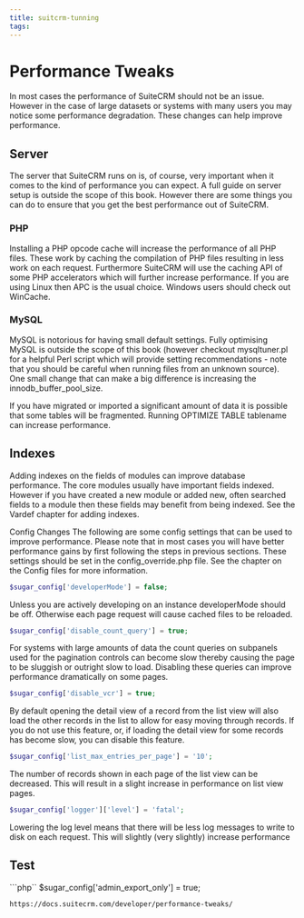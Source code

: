 ```yaml
---
title: suitcrm-tunning
tags:
---
```


# Performance Tweaks
In most cases the performance of SuiteCRM should not be an issue. However in the case of large datasets or systems with many users you may notice some performance degradation. These changes can help improve performance.

## Server
The server that SuiteCRM runs on is, of course, very important when it comes to the kind of performance you can expect. A full guide on server setup is outside the scope of this book. However there are some things you can do to ensure that you get the best performance out of SuiteCRM.

### PHP
Installing a PHP opcode cache will increase the performance of all PHP files. These work by caching the compilation of PHP files resulting in less work on each request. Furthermore SuiteCRM will use the caching API of some PHP accelerators which will further increase performance. If you are using Linux then APC is the usual choice. Windows users should check out WinCache.

### MySQL
MySQL is notorious for having small default settings. Fully optimising MySQL is outside the scope of this book (however checkout mysqltuner.pl for a helpful Perl script which will provide setting recommendations - note that you should be careful when running files from an unknown source). One small change that can make a big difference is increasing the innodb_buffer_pool_size.

If you have migrated or imported a significant amount of data it is possible that some tables will be fragmented. Running OPTIMIZE TABLE tablename can increase performance.

## Indexes
Adding indexes on the fields of modules can improve database performance. The core modules usually have important fields indexed. However if you have created a new module or added new, often searched fields to a module then these fields may benefit from being indexed. See the Vardef chapter for adding indexes.

Config Changes
The following are some config settings that can be used to improve performance. Please note that in most cases you will have better performance gains by first following the steps in previous sections. These settings should be set in the config_override.php file. See the chapter on the Config files for more information.

```php
$sugar_config['developerMode'] = false;
```
Unless you are actively developing on an instance developerMode should be off. Otherwise each page request will cause cached files to be reloaded.

```php
$sugar_config['disable_count_query'] = true;
`````
For systems with large amounts of data the count queries on subpanels used for the pagination controls can become slow thereby causing the page to be sluggish or outright slow to load. Disabling these queries can improve performance dramatically on some pages.

```php
$sugar_config['disable_vcr'] = true;
```
By default opening the detail view of a record from the list view will also load the other records in the list to allow for easy moving through records. If you do not use this feature, or, if loading the detail view for some records has become slow, you can disable this feature.

```php
$sugar_config['list_max_entries_per_page'] = '10';
````
The number of records shown in each page of the list view can be decreased. This will result in a slight increase in performance on list view pages.

```php
$sugar_config['logger']['level'] = 'fatal';
```
Lowering the log level means that there will be less log messages to write to disk on each request. This will slightly (very slightly) increase performance

## Test
```php``
$sugar_config['admin_export_only'] = true;
```
https://docs.suitecrm.com/developer/performance-tweaks/
